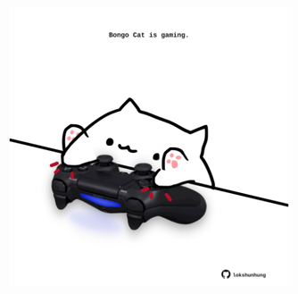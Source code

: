 <!-- built at 19/12/2021, 24:18:32 UTC -->
<p align="center">
  <img width="500" height="500" src="./ReadmeImage.svg">
</p>
